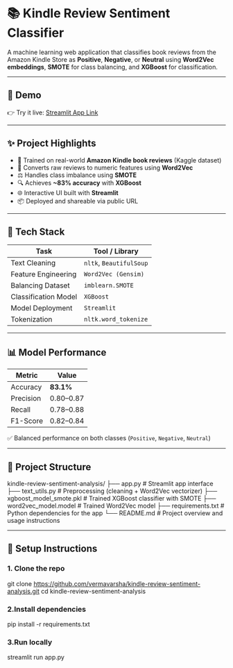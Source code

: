 # 📚 Kindle Review Sentiment Classifier

A machine learning web application that classifies book reviews from the Amazon Kindle Store as **Positive**, **Negative**, or **Neutral** using **Word2Vec embeddings**, **SMOTE** for class balancing, and **XGBoost** for classification.

---

## 🚀 Demo

👉 Try it live: [Streamlit App Link](https://kindle-review-sentiment-analysis-7qngdxfqylk6relirfbb8t.streamlit.app/)

---

## ✨ Project Highlights

- 🧠 Trained on real-world **Amazon Kindle book reviews** (Kaggle dataset)
- 💬 Converts raw reviews to numeric features using **Word2Vec**
- ⚖️ Handles class imbalance using **SMOTE**
- 🔍 Achieves **~83% accuracy** with **XGBoost**
- 🌐 Interactive UI built with **Streamlit**
- 📦 Deployed and shareable via public URL

---

## 🧪 Tech Stack

| Task                      | Tool / Library         |
|---------------------------|------------------------|
| Text Cleaning             | `nltk`, `BeautifulSoup`|
| Feature Engineering       | `Word2Vec (Gensim)`    |
| Balancing Dataset         | `imblearn.SMOTE`       |
| Classification Model      | `XGBoost`              |
| Model Deployment          | `Streamlit`            |
| Tokenization              | `nltk.word_tokenize`   |

---

## 📊 Model Performance

| Metric     | Value   |
|------------|---------|
| Accuracy   | **83.1%** |
| Precision  | 0.80–0.87 |
| Recall     | 0.78–0.88 |
| F1-Score   | 0.82–0.84 |

✅ Balanced performance on both classes (`Positive`, `Negative`, `Neutral`)

---

## 📁 Project Structure
kindle-review-sentiment-analysis/
├── app.py                    # Streamlit app interface
├── text_utils.py            # Preprocessing (cleaning + Word2Vec vectorizer)
├── xgboost_model_smote.pkl  # Trained XGBoost classifier with SMOTE
├── word2vec_model.model     # Trained Word2Vec model
├── requirements.txt         # Python dependencies for the app
└── README.md                # Project overview and usage instructions


---

## 🔧 Setup Instructions

### 1. Clone the repo

git clone https://github.com/vermavarsha/kindle-review-sentiment-analysis.git
cd kindle-review-sentiment-analysis

### 2.Install dependencies

pip install -r requirements.txt

### 3.Run locally

streamlit run app.py



